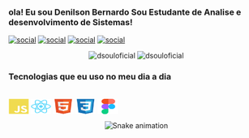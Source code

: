 
### ola! Eu sou Denilson Bernardo Sou Estudante de Analise e desenvolvimento de Sistemas!


[![social](https://img.shields.io/badge/Instagram-E4405F?style=for-the-badge&logo=instagram&logoColor=white)](https://instagram.com/dsoul_oficial)
[![social](https://img.shields.io/badge/Twitter-1DA1F2?style=for-the-badge&logo=twitter&logoColor=white)](https://Twitter.com/dsouloficial)
[![social](https://img.shields.io/badge/LinkedIn-0077B5?style=for-the-badge&logo=linkedin&logoColor=white)](https://linkedin.com/in/denilson-bernardo-5088b214a)
[![social](https://img.shields.io/badge/YouTube-FF0000?style=for-the-badge&logo=youtube&logoColor=white)](https://youtube.com/channel/UCIRBdF7Yp7-hAG5NEfQdS4g)

 <p align="center">
  <img width="400em" src="https://github-readme-stats.vercel.app/api?username=dsouloficial&show_icons=true&locale=en&theme=radical"               
       alt="dsouloficial"/>
  <img width="400em" src="https://github-readme-streak-stats.herokuapp.com/?user=dsouloficial&theme=radical" alt="dsouloficial" />
</p>

### Tecnologias que eu uso no meu dia a dia 

</div>
<div style="display: inline_block"><br>
  <img align="center" alt="dsouloficial-Js" height="30" width="40" src="https://raw.githubusercontent.com/devicons/devicon/master/icons/javascript/javascript-plain.svg">
 
  <img align="center" alt="dsouloficial-React" height="30" width="40" src="https://raw.githubusercontent.com/devicons/devicon/master/icons/react/react-original.svg">
  <img align="center" alt="dsouloficial-HTML" height="30" width="40" src="https://raw.githubusercontent.com/devicons/devicon/master/icons/html5/html5-original.svg">
  <img align="center" alt="dsouloficial-CSS" height="30" width="40" src="https://raw.githubusercontent.com/devicons/devicon/master/icons/css3/css3-original.svg">
  <img align="center" alt="dsouloficial-CSS" height="30" width="40" src="https://raw.githubusercontent.com/devicons/devicon/master/icons/figma/figma-original.svg">
</div>

<div align="center">
  
  ![Snake animation](https://github.com/dsouloficial/dsouloficial/blob/output/github-contribution-grid-snake.svg)
  
</div>

 
